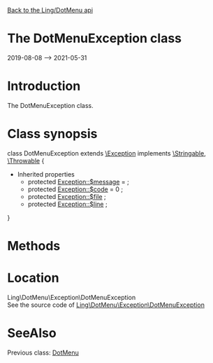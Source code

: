 [Back to the Ling/DotMenu api](https://github.com/lingtalfi/DotMenu/blob/master/doc/api/Ling/DotMenu.md)



The DotMenuException class
================
2019-08-08 --> 2021-05-31






Introduction
============

The DotMenuException class.



Class synopsis
==============


class <span class="pl-k">DotMenuException</span> extends [\Exception](http://php.net/manual/en/class.exception.php) implements [\Stringable](https://wiki.php.net/rfc/stringable), [\Throwable](http://php.net/manual/en/class.throwable.php) {

- Inherited properties
    - protected  [Exception::$message](#property-message) =  ;
    - protected  [Exception::$code](#property-code) = 0 ;
    - protected  [Exception::$file](#property-file) ;
    - protected  [Exception::$line](#property-line) ;

}






Methods
==============






Location
=============
Ling\DotMenu\Exception\DotMenuException<br>
See the source code of [Ling\DotMenu\Exception\DotMenuException](https://github.com/lingtalfi/DotMenu/blob/master/Exception/DotMenuException.php)



SeeAlso
==============
Previous class: [DotMenu](https://github.com/lingtalfi/DotMenu/blob/master/doc/api/Ling/DotMenu/DotMenu.md)<br>
